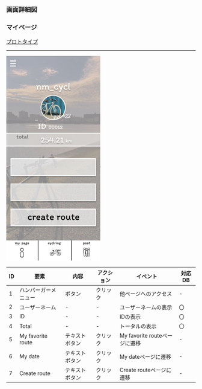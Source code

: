 ### 画面詳細図
### マイページ
[プロトタイプ](https://www.figma.com/file/YLXi0XXJfyq6239uKAU8LF/cyclinger?node-id=103%3A548)
*****
<img src="./img/My page.png" width="250">

|ID|要素|内容|アクション|イベント|対応DB|
|--|----|----|---------|--------|------|
|1|ハンバーガーメニュー|ボタン|クリック|他ページへのアクセス|-|
|2|ユーザーネーム|-|-|ユーザーネームの表示|〇|
|3|ID|-|-|IDの表示|〇|
|4|Total|-|-|トータルの表示|〇|
|5|My favorite route|テキストボタン|クリック|My favorite routeページに遷移|-|
|6|My date|テキストボタン|クリック|My dateページに遷移|-|
|7|Create route|テキストボタン|クリック|Create routeページに遷移|-|
